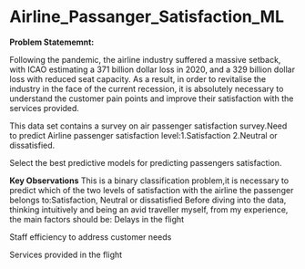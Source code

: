 # Airline_Passanger_Satisfaction_ML
**Problem Statememnt:**

Following the pandemic, the airline industry suffered a massive setback, with ICAO estimating a 371 billion dollar loss in 2020, and a 329 billion dollar loss with reduced seat capacity. As a result, in order to revitalise the industry in the face of the current recession, it is absolutely necessary to understand the customer pain points and improve their satisfaction with the services provided.

This data set contains a survey on air passenger satisfaction survey.Need to predict Airline passenger satisfaction level:1.Satisfaction 2.Neutral or dissatisfied.

Select the best predictive models for predicting passengers satisfaction.


**Key Observations**
This is a binary classification problem,it is necessary to predict which of the two levels of satisfaction with the airline the passenger belongs to:Satisfaction, Neutral or dissatisfied
Before diving into the data, thinking intuitively and being an avid traveller myself, from my experience, the main factors should be:
Delays in the flight

Staff efficiency to address customer needs

Services provided in the flight
